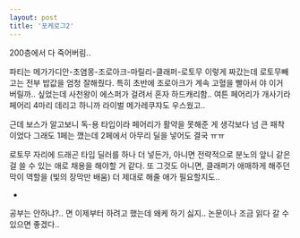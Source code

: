 ```yaml
---
layout: post
title: '포케로그2'
---
```


200층에서 다 죽어버림.. 

파티는 메가가디안-초염몽-조로아크-마릴리-클래퍼-로토무 이렇게 짜갔는데 로토무빼고는 전부 밥값을 엄청 잘해줬다. 특히 초반에 조로아크가 계속 고혈을 빨아서 야 이거 버릴까.. 싶었는데 사천왕이 에스퍼가 걸려서 혼자 하드캐리함.. 여튼 페어리가 개사기라 페어리 4마리 데리고 하니까 라이벌 메가레쿠쟈도 우스웠고.. 

근데 보스가 알고보니 독-용 타입이라 페어리가 활약을 못해준 게 생각보다 넘 큰 패착이었다 그래도 1페는 깼는데 2페에서 아무리 딜을 넣어도 결국 ㅠㅠ 

로토무 자리에 드래곤 타입 딜러를 하나 더 넣든가, 아니면 전략적으로 분노의 앞니 같은 걸 쓸 수 있는 애로 채용을 해야할 거 같다. 또 그것도 아니면, 클래퍼가 애매하게 해주던 막이 역할을 (빛의 장막만 배움) 더 제대로 해줄 애가 필요할지도.. 

-

공부는 안하냐?.. 면 이제부터 하려고 했는데 왜케 하기 싫지.. 논문이나 조금 읽다 갈 수 있으면 좋겠다..

